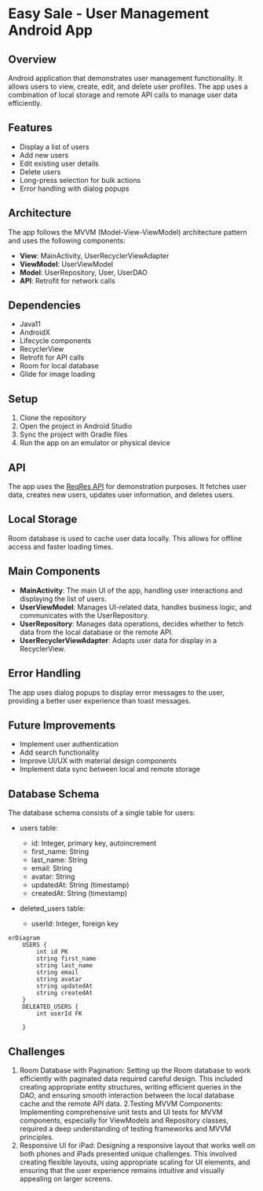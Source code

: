 # Easy Sale - User Management Android App

## Overview

Android application that demonstrates user management functionality. It allows users to view, create, edit, and delete user profiles. The app uses a combination of local storage and remote API calls to manage user data efficiently.

## Features

- Display a list of users
- Add new users
- Edit existing user details
- Delete users
- Long-press selection for bulk actions
- Error handling with dialog popups

## Architecture

The app follows the MVVM (Model-View-ViewModel) architecture pattern and uses the following components:

- **View**: MainActivity, UserRecyclerViewAdapter
- **ViewModel**: UserViewModel
- **Model**: UserRepository, User, UserDAO
- **API**: Retrofit for network calls

## Dependencies
- Java11
- AndroidX
- Lifecycle components
- RecyclerView
- Retrofit for API calls
- Room for local database
- Glide for image loading

## Setup

1. Clone the repository
2. Open the project in Android Studio
3. Sync the project with Gradle files
4. Run the app on an emulator or physical device

## API

The app uses the [ReqRes API](https://reqres.in/) for demonstration purposes. It fetches user data, creates new users, updates user information, and deletes users.

## Local Storage

Room database is used to cache user data locally. This allows for offline access and faster loading times.

## Main Components

- **MainActivity**: The main UI of the app, handling user interactions and displaying the list of users.
- **UserViewModel**: Manages UI-related data, handles business logic, and communicates with the UserRepository.
- **UserRepository**: Manages data operations, decides whether to fetch data from the local database or the remote API.
- **UserRecyclerViewAdapter**: Adapts user data for display in a RecyclerView.

## Error Handling

The app uses dialog popups to display error messages to the user, providing a better user experience than toast messages.

## Future Improvements

- Implement user authentication
- Add search functionality
- Improve UI/UX with material design components
- Implement data sync between local and remote storage



## Database Schema

The database schema consists of a single table for users:

* users table:
  * id: Integer, primary key, autoincrement
  * first_name: String
  * last_name: String
  * email: String
  * avatar: String
  * updatedAt: String (timestamp)
  * createdAt: String (timestamp)
    
* deleted_users table:
  * userId: Integer, foreign key

```mermaid
erDiagram
    USERS {
        int id PK
        string first_name
        string last_name
        string email
        string avatar
        string updatedAt
        string createdAt
    }
    DELEATED_USERS {
        int userId FK
     
    }
```


## Challenges
 1. Room Database with Pagination: Setting up the Room database to work efficiently with paginated data required careful design. This included creating appropriate entity structures, writing efficient 
    queries in the DAO, and ensuring smooth interaction between the local database cache and the remote API data.
 2.Testing MVVM Components: Implementing comprehensive unit tests and UI tests for MVVM components, especially for ViewModels and Repository classes, required a deep understanding of testing frameworks 
   and MVVM principles.
 3. Responsive UI for iPad: Designing a responsive layout that works well on both phones and iPads presented unique challenges. This involved creating flexible layouts, using appropriate scaling for UI 
    elements, and ensuring that the user experience remains intuitive and visually appealing on larger screens.
